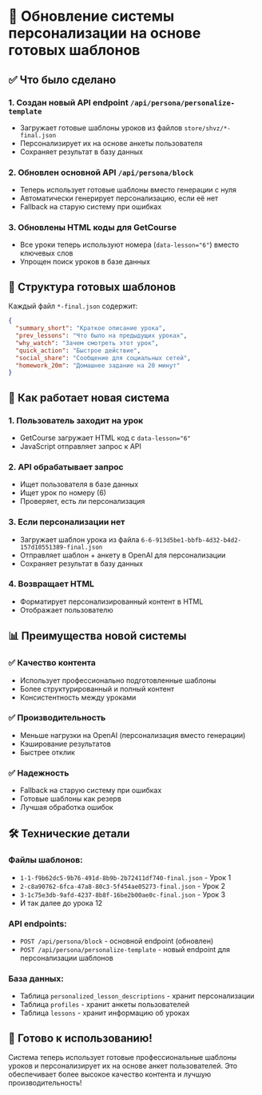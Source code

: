 # 🎯 Обновление системы персонализации на основе готовых шаблонов

## ✅ Что было сделано

### 1. **Создан новый API endpoint** `/api/persona/personalize-template`
- Загружает готовые шаблоны уроков из файлов `store/shvz/*-final.json`
- Персонализирует их на основе анкеты пользователя
- Сохраняет результат в базу данных

### 2. **Обновлен основной API** `/api/persona/block`
- Теперь использует готовые шаблоны вместо генерации с нуля
- Автоматически генерирует персонализацию, если её нет
- Fallback на старую систему при ошибках

### 3. **Обновлены HTML коды для GetCourse**
- Все уроки теперь используют номера (`data-lesson="6"`) вместо ключевых слов
- Упрощен поиск уроков в базе данных

## 📁 Структура готовых шаблонов

Каждый файл `*-final.json` содержит:

```json
{
  "summary_short": "Краткое описание урока",
  "prev_lessons": "Что было на предыдущих уроках",
  "why_watch": "Зачем смотреть этот урок",
  "quick_action": "Быстрое действие",
  "social_share": "Сообщение для социальных сетей",
  "homework_20m": "Домашнее задание на 20 минут"
}
```

## 🔄 Как работает новая система

### 1. **Пользователь заходит на урок**
- GetCourse загружает HTML код с `data-lesson="6"`
- JavaScript отправляет запрос к API

### 2. **API обрабатывает запрос**
- Ищет пользователя в базе данных
- Ищет урок по номеру (6)
- Проверяет, есть ли персонализация

### 3. **Если персонализации нет**
- Загружает шаблон урока из файла `6-6-913d5be1-bbfb-4d32-b4d2-157d10551389-final.json`
- Отправляет шаблон + анкету в OpenAI для персонализации
- Сохраняет результат в базу данных

### 4. **Возвращает HTML**
- Форматирует персонализированный контент в HTML
- Отображает пользователю

## 📊 Преимущества новой системы

### ✅ **Качество контента**
- Использует профессионально подготовленные шаблоны
- Более структурированный и полный контент
- Консистентность между уроками

### ✅ **Производительность**
- Меньше нагрузки на OpenAI (персонализация вместо генерации)
- Кэширование результатов
- Быстрее отклик

### ✅ **Надежность**
- Fallback на старую систему при ошибках
- Готовые шаблоны как резерв
- Лучшая обработка ошибок

## 🛠️ Технические детали

### **Файлы шаблонов:**
- `1-1-f9b62dc5-9b76-491d-8b9b-2b72411df740-final.json` - Урок 1
- `2-c8a90762-6fca-47a8-80c3-5f454ae05273-final.json` - Урок 2
- `3-1c75e3db-9afd-4237-8b8f-16be2b00ae0c-final.json` - Урок 3
- И так далее до урока 12

### **API endpoints:**
- `POST /api/persona/block` - основной endpoint (обновлен)
- `POST /api/persona/personalize-template` - новый endpoint для персонализации шаблонов

### **База данных:**
- Таблица `personalized_lesson_descriptions` - хранит персонализации
- Таблица `profiles` - хранит анкеты пользователей
- Таблица `lessons` - хранит информацию об уроках

## 🚀 Готово к использованию!

Система теперь использует готовые профессиональные шаблоны уроков и персонализирует их на основе анкет пользователей. Это обеспечивает более высокое качество контента и лучшую производительность!
